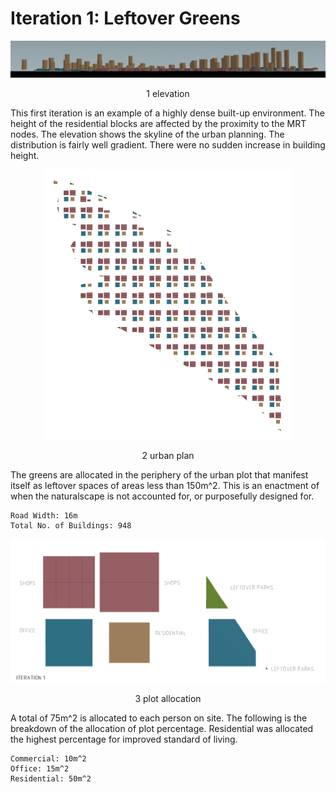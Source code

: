 
# Iteration 1: Leftover Greens

![Fig. 1: 1 elevation](imgs/1_elevation.jpg)
<p align="center"> 1 elevation

This first iteration is an example of a highly dense built-up environment. The height of the residential blocks are affected by the proximity to the MRT nodes. The elevation shows the skyline of the urban planning. The distribution is fairly well gradient. There were no sudden increase in building height. 

<p align="center"><img src="imgs/1_figureground.jpg" width = "400">
<p align="center"> 2 urban plan

The greens are allocated in the periphery of the urban plot that manifest itself as leftover spaces of areas less than 150m^2. This is an enactment of when the naturalscape is not accounted for, or purposefully designed for. 

````
Road Width: 16m
Total No. of Buildings: 948
````

<p align="center"><img src="imgs/1_plotallocation.jpg" width = "600"> 
<p align="center"> 3 plot allocation
   
A total of 75m^2 is allocated to each person on site. The following is the breakdown of the allocation of plot percentage. Residential was allocated the highest percentage for improved standard of living. 
````
Commercial: 10m^2
Office: 15m^2 
Residential: 50m^2
`````











